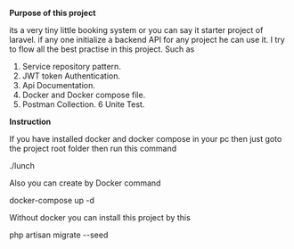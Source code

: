 **Purpose of this project**

its a very tiny little booking system or you can say it  starter project of laravel. if any one initialize a backend API
for any project he can use it. I try to flow all the best practise in this project.
Such as 
1. Service repository pattern.
2. JWT token Authentication.
3. Api Documentation.
4. Docker and Docker compose file.
5. Postman Collection.
6  Unite Test.

**Instruction**

If you have installed docker and docker compose  in your pc
then just goto the project root folder then run this command

./lunch

Also you can create by Docker command
 
 docker-compose up -d

Without docker you can install this project by this 
 
php artisan migrate --seed




